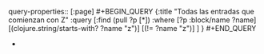 query-properties:: [:page]
#+BEGIN_QUERY
{:title "Todas las entradas que comienzan con Z"
 :query [:find (pull ?p [*])
         :where 
         [?p :block/name ?name]
	 [(clojure.string/starts-with? ?name "z")]
     [(!= ?name "z")]
	 ]
}
#+END_QUERY

-